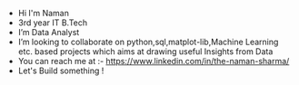 - Hi I'm Naman
- 3rd year IT B.Tech
- I’m Data Analyst
- I’m looking to collaborate on python,sql,matplot-lib,Machine Learning etc. based projects which aims at drawing useful Insights from Data
- You can reach me at :- https://www.linkedin.com/in/the-naman-sharma/
- Let's Build something !
